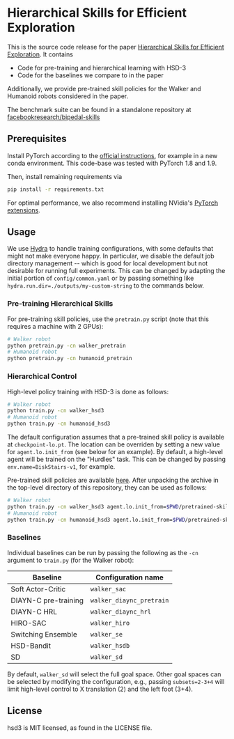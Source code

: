 # Hierarchical Skills for Efficient Exploration

This is the source code release for the paper [Hierarchical Skills for Efficient
Exploration](https://arxiv.org/abs/2110.10809). It contains

- Code for pre-training and hierarchical learning with HSD-3
- Code for the baselines we compare to in the paper

Additionally, we provide pre-trained skill policies for the Walker and Humanoid
robots considered in the paper.

The benchmark suite can be found in a standalone repository at
[facebookresearch/bipedal-skills](https://github.com/facebookresearch/bipedal-skills)

## Prerequisites

Install PyTorch according to the [official
instructions](https://pytorch.org/get-started), for example in a new conda
environment. This code-base was tested with PyTorch 1.8 and 1.9.

Then, install remaining requirements via
```sh
pip install -r requirements.txt
```

For optimal performance, we also recommend installing NVidia's
[PyTorch extensions](https://github.com/NVIDIA/apex).


## Usage

We use [Hydra](https://hydra.cc) to handle training configurations, with some defaults that might
not make everyone happy. In particular, we disable the default job directory
management -- which is good for local development but not desirable for running
full experiments. This can be changed by adapting the initial portion of
`config/common.yaml` or by passing something like
`hydra.run.dir=./outputs/my-custom-string` to the commands below.

### Pre-training Hierarchical Skills

For pre-training skill policies, use the `pretrain.py` script (note that this
requires a machine with 2 GPUs):
```sh
# Walker robot
python pretrain.py -cn walker_pretrain
# Humanoid robot
python pretrain.py -cn humanoid_pretrain
```

### Hierarchical Control

High-level policy training with HSD-3 is done as follows:
```sh
# Walker robot
python train.py -cn walker_hsd3
# Humanoid robot
python train.py -cn humanoid_hsd3
```
The default configuration assumes that a pre-trained skill policy is available
at `checkpoint-lo.pt`. The location can be overriden by setting a new value for
`agent.lo.init_from` (see below for an example). By default, a high-level agent
will be trained on the "Hurdles" task. This can be changed by passing
`env.name=BiskStairs-v1`, for example.

Pre-trained skill policies are available
[here](https://dl.fbaipublicfiles.com/hsd3/pretrained-skills.tar.gz). After
unpacking the archive in the top-level directory of this repository, they can
be used as follows:
```sh
# Walker robot
python train.py -cn walker_hsd3 agent.lo.init_from=$PWD/pretrained-skills/walker.pt
# Humanoid robot
python train.py -cn humanoid_hsd3 agent.lo.init_from=$PWD/pretrained-skills/humanoidpc.pt
```

### Baselines

Individual baselines can be run by passing the following as the `-cn` argument to `train.py` (for the Walker robot):

Baseline | Configuration name
--- | ---
Soft Actor-Critic | `walker_sac`
DIAYN-C pre-training | `walker_diaync_pretrain`
DIAYN-C HRL | `walker_diaync_hrl`
HIRO-SAC | `walker_hiro`
Switching Ensemble | `walker_se`
HSD-Bandit | `walker_hsdb`
SD | `walker_sd`

By default, `walker_sd` will select the full goal space. Other goal spaces can
be selected by modifying the configuration, e.g., passing `subsets=2-3+4` will
limit high-level control to X translation (2) and the left foot (3+4).


## License
hsd3 is MIT licensed, as found in the LICENSE file.
